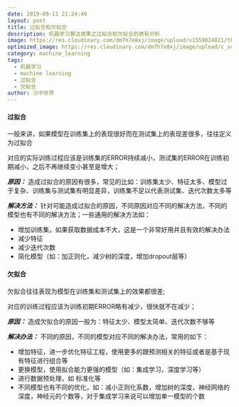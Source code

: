 ```yaml
---
date: 2019-09-11 21:24:49
layout: post
title: 过拟合和欠拟合
description: 机器学习算法效果之过拟合和欠拟合的原有分析
image: https://res.cloudinary.com/dm7h7e8xj/image/upload/v1559824021/theme12_e0vxlr.jpg
optimized_image: https://res.cloudinary.com/dm7h7e8xj/image/upload/c_scale,w_380/v1559824021/theme12_e0vxlr.jpg
category: machine_learning
tags:
  - 机器学习
  - machine learning
  - 过拟合
  - 欠拟合
author: 沙中世界
---
```


#### 过拟合 ####

一般来讲，如果模型在训练集上的表现很好而在测试集上的表现差很多，往往定义为过拟合

对应的实际训练过程应该是训练集的ERROR持续减小，测试集的ERROR在训练初期减小，之后不再继续变小甚至是增大；

***原因：*** 造成过拟合的原因有很多，常见的比如：训练集太少、特征太多、模型过于复杂、训练集与测试集有明显差异，训练集不足以代表测试集、迭代次数太多等

***解决方法：*** 针对可能造成过拟合的原因，不同原因对应不同的解决方法，不同的模型也有不同的解决方法；一些通用的解决方法如：
- 增加训练集，如果获取数据成本不大，这是一个非常好用并且有效的解决办法
- 减少特征
- 减少迭代次数
- 简化模型（如：加正则化，减少树的深度，增加dropout层等）


#### 欠拟合 ####

欠拟合往往表现为模型在训练集和测试集上的效果都很差;

对应的训练过程应该为训练初期ERROR略有减少，很快就不在减少；

***原因：*** 造成欠拟合的原因一般为：特征太少、模型太简单、迭代次数不够等

***解决办法：***  不同的原因，不同的模型对应不同的解决办法，常用的如下：

- 增加特征，进一步优化特征工程，使用更多的跟预测相关的特征或者是基于现有特征进行组合等
- 更换模型，使用拟合能力更强的模型（如：集成学习，深度学习等）
- 进行数据预处理，如 标准化等
- 不同模型也有不同的优化，如：减小正则化系数，增加树的深度，神经网络的深度，神经元的个数等，对于集成学习来说可以增加单一模型的个数
